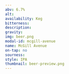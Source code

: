 ```yaml
---
abv: 6.7%
alt:
availability: Keg
bitterness: 
description:
gravity: 
img: beer.png
modal-id: mcgill-avenue
name: McGill Avenue
on-tap: no
sourness: 
style: IPA
thumbnail: beer-preview.png
---
```

